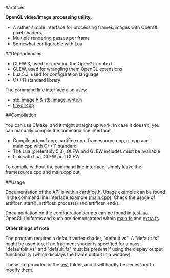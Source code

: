 #artificer

**OpenGL video/image processing utility.**

* A rather simple interface for processing frames/images with OpenGL pixel shaders.
* Multiple rendering passes per frame
* Somewhat configurable with Lua

##Dependencies

* GLFW 3, used for creating the OpenGL context
* GLEW, used for wrangling them OpenGL extensions
* Lua 5.3, used for configuration language
* C++11 standard library

The command line interface also uses:
* [stb_image.h & stb_image_write.h](https://github.com/nothings/stb)
* [tinydircpp](https://github.com/iamOgunyinka/tinydircpp)

##Compilation

You can use CMake, and it might straight up work. In case it doesn't, you can manually compile the command line interface:

* Compile artconf.cpp, cartifice.cpp, framesource.cpp, gl.cpp and main.cpp with C++11 standard
* The Lua (preferably 5.3), GLFW and GLEW includes must be available
* Link with Lua, GLFW and GLEW

To compile without the command line interface, simply leave the framesource.cpp and main.cpp out.

##Usage

Documentation of the API is within [cartifice.h](src/cartifice.h). Usage example can be found in the command line interface example ([main.cpp](src/main.cpp)).
Check the usage of artificer_start(), artificer_process() and artificer_end().

Documentation on the configuration scripts can be found in [test.lua](test/test.lua). OpenGL uniforms and such are demonstrated within [main.fs](test/main.fs) and [extra.fs](test/extra.fs). 

**Other things of note**

The program requires a default vertex shader, "default.vs". A "default.fs" might be used too, if no fragment shader is specified for a pass. "defaultblit.vs" and "default.fs" must be present if using the display output functionality (which displays the frame output in a window).

These are provided in the [test](test) folder, and it will hardly be necessary to modify them.




